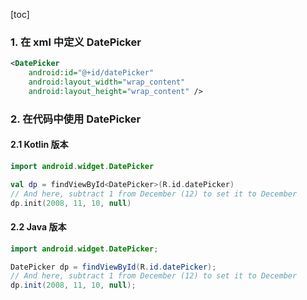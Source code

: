 [toc]

### 1. 在 xml 中定义 DatePicker

```xml
<DatePicker
    android:id="@+id/datePicker"
    android:layout_width="wrap_content"
    android:layout_height="wrap_content" />
```

### 2. 在代码中使用 DatePicker

#### 2.1 Kotlin 版本

```kotlin
import android.widget.DatePicker

val dp = findViewById<DatePicker>(R.id.datePicker)
// And here, subtract 1 from December (12) to set it to December
dp.init(2008, 11, 10, null)
```

#### 2.2 Java 版本

```java
import android.widget.DatePicker;

DatePicker dp = findViewById(R.id.datePicker);
// And here, subtract 1 from December (12) to set it to December
dp.init(2008, 11, 10, null);
```

